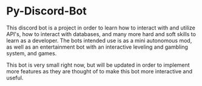 # Py-Discord-Bot

This discord bot is a project in order to learn how to interact with and utilize API's, how to interact with databases, and many more hard and soft skills to learn as a developer. The bots intended use is as a mini autonomous mod, as well as an entertainment bot with an interactive leveling and gambling system, and games.

This bot is very small right now, but will be updated in order to implement more features as they are thought of to make this bot more interactive and useful.